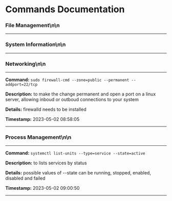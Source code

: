 # Commands Documentation

### File Management\n\n

---

### System Information\n\n

---

### Networking\n\n

---

**Command:** `sudo firewall-cmd --zone=public --permanent --addport=22/tcp`

**Description:** to make the change permanent and open a port on a linux server, allowing inboud or outboud connections to your system

**Details:** firewalld needs to be installed

**Timestamp:** 2023-05-02 08:58:05

---

### Process Management\n\n

---

**Command:** `systemctl list-units --type=service --state=active`

**Description:** to lists services by status

**Details:** possible values of --state can be running, stopped, enabled, disabled and failed

**Timestamp:** 2023-05-02 09:00:50

---
